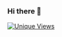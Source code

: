 ### Hi there 👋

[![Unique Views](https://hits.dwyl.com/GabriewF/GabriewF.svg?style=flat&show=unique)](http://hits.dwyl.com/GabriewF/GabriewF)
